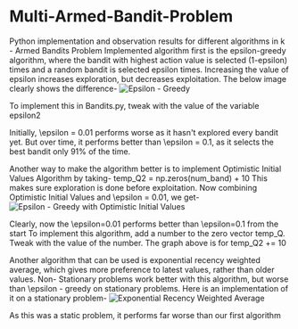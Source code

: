 # Multi-Armed-Bandit-Problem
Python implementation and observation results for different algorithms in k - Armed Bandits Problem
Implemented algorithm first is the epsilon-greedy algorithm, where the bandit with highest action value is selected (1-epsilon) times and a random bandit is selected epsilon times. Increasing the value of epsilon increases exploration, but decreases exploitation. The below image clearly shows the difference-
![Epsilon - Greedy](https://drive.google.com/file/d/1J5znsI_LRkAmv5nqzns_cLxdTVofPrpA/view?usp=sharing)

 To implement this in Bandits.py, tweak with the value of the variable epsilon2

Initially, \epsilon = 0.01 performs worse as it hasn't explored every bandit yet. But over time, it performs better than \epsilon = 0.1, as it selects the best bandit only 91% of the time.




Another way to make the algorithm better is to implement Optimistic Initial Values Algorithm by taking-
temp_Q2 = np.zeros(num_band) + 10
This makes sure exploration is done before exploitation. Now combining Optimistic Initial Values and \epsilon = 0.01, we get-
![Epsilon - Greedy with Optimistic Initial Values](https://drive.google.com/file/d/1o0GcogAhOgya_bf0zxXfp1V72dRcQLnS/view?usp=sharing)

Clearly, now the \epsilon=0.01 performs better than \epsilon=0.1 from the start
To implement this algorithm, add a number to the zero vector temp_Q. Tweak with the value of the number. The graph above is for temp_Q2 += 10




Another algorithm that can be used is exponential recency weighted average, which gives more preference to latest values, rather than older values. Non- Stationary problems work better with this algorithm, but worse than \epsilon - greedy on stationary problems. Here is an implementation of it on a stationary problem-
![Exponential Recency Weighted Average](https://drive.google.com/file/d/1bZwpijdfNpsemvZkv3JPwGhlGJxzqygs/view?usp=sharing)

As this was a static problem, it performs far worse than our first algorithm
